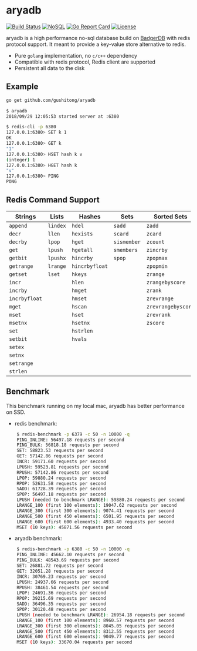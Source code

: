 
# aryadb

[![Build Status](https://travis-ci.com/gushitong/aryadb.svg?branch=master)](https://travis-ci.com/gushitong/aryadb)
[![NoSQL](https://img.shields.io/badge/db-NoSQL-blue.svg)](https://github.com/gushitong/aryadb)
[![Go Report Card](https://goreportcard.com/badge/github.com/gushitong/aryadb?service=github)](https://goreportcard.com/report/github.com/gushitong/aryadb)
[![License](https://img.shields.io/badge/License-Apache-green.svg)]((https://github.com/gushitong/aryadb))

aryadb is a high performance no-sql database build on [BadgerDB](https://github.com/dgraph-io/badger) with redis protocol
support. It meant to provide a key-value store alternative to redis.

* Pure `golang` implementation, no `c/c++` dependency
* Compatible with redis protocol, Redis client are supported
* Persistent all data to the disk

## Example
```bash
go get github.com/gushitong/aryadb
```
    
```bash
$ aryadb 
2018/09/29 12:05:53 started server at :6380    
```    

```bash
$ redis-cli -p 6380
127.0.0.1:6380> SET k 1
OK
127.0.0.1:6380> GET k
"1"
127.0.0.1:6380> HSET hash k v
(integer) 1
127.0.0.1:6380> HGET hash k
"v"
127.0.0.1:6380> PING
PONG
```    
    
## Redis Command Support

|  Strings   | Lists    | Hashes    | Sets      | Sorted Sets   |
|------------|----------|-----------|-----------|---------------|
| `append`   | `lindex` | `hdel`    | `sadd`    | `zadd`        |
| `decr`     | `llen`   | `hexists` | `scard`   | `zcard`       |
| `decrby`   | `lpop`   | `hget`    | `sismember`| `zcount`     |
| `get`      | `lpush`  | `hgetall` | `smembers` | `zincrby`    |
| `getbit`   | `lpushx` | `hincrby` | `spop`    | `zpopmax`     |
| `getrange` | `lrange` | `hincrbyfloat` |      | `zpopmin`     |
| `getset`   | `lset`   | `hkeys`   |           | `zrange`      |
| `incr`     |          | `hlen`    |           | `zrangebyscore`|   
| `incrby`   |          | `hmget`   |           | `zrank`       |
| `incrbyfloat`|        | `hmset`   |           | `zrevrange`   |
| `mget`     |          | `hscan`   |           | `zrevrangebyscore`|
| `mset`     |          | `hset`    |           | `zrevrank`    |
| `msetnx`   |          | `hsetnx`  |           | `zscore`      |  
| `set`      |          | `hstrlen` |           |               |
| `setbit`   |          | `hvals`   |           |               |
| `setex`    |          |           |           |               |
| `setnx`    |          |           |           |               |
| `setrange` |          |           |           |               |
| `strlen`   |          |           |           |               |

## Benchmark

This benchmark running on my local mac, aryadb has better performance on SSD.

* redis benchmark:

```bash
    $ redis-benchmark -p 6379 -c 50 -n 10000 -q 
    PING_INLINE: 56497.18 requests per second
    PING_BULK: 56818.18 requests per second
    SET: 58823.53 requests per second
    GET: 57142.86 requests per second
    INCR: 59171.60 requests per second
    LPUSH: 59523.81 requests per second
    RPUSH: 57142.86 requests per second
    LPOP: 59880.24 requests per second
    RPOP: 52631.58 requests per second
    SADD: 61728.39 requests per second
    SPOP: 56497.18 requests per second
    LPUSH (needed to benchmark LRANGE): 59880.24 requests per second
    LRANGE_100 (first 100 elements): 19047.62 requests per second
    LRANGE_300 (first 300 elements): 9074.41 requests per second
    LRANGE_500 (first 450 elements): 6501.95 requests per second
    LRANGE_600 (first 600 elements): 4933.40 requests per second
    MSET (10 keys): 45871.56 requests per second
```

* aryadb benchmark:

```bash
    $ redis-benchmark -p 6380 -c 50 -n 10000 -q 
    PING_INLINE: 45662.10 requests per second
    PING_BULK: 48543.69 requests per second
    SET: 26881.72 requests per second
    GET: 32051.28 requests per second
    INCR: 30769.23 requests per second
    LPUSH: 24937.66 requests per second
    RPUSH: 38461.54 requests per second
    LPOP: 24691.36 requests per second
    RPOP: 39215.69 requests per second
    SADD: 36496.35 requests per second
    SPOP: 30120.48 requests per second
    LPUSH (needed to benchmark LRANGE): 26954.18 requests per second
    LRANGE_100 (first 100 elements): 8960.57 requests per second
    LRANGE_300 (first 300 elements): 8045.05 requests per second
    LRANGE_500 (first 450 elements): 8312.55 requests per second
    LRANGE_600 (first 600 elements): 9049.77 requests per second
    MSET (10 keys): 33670.04 requests per second
```